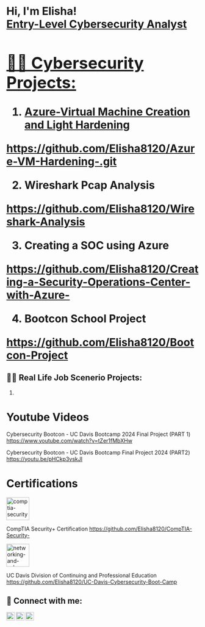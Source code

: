 <h1>Hi, I'm Elisha! <br/><a href="https://github.com/Elisha8120">Entry-Level Cybersecurity Analyst</a> <a href="[https://www.linkedin.com/in/elisha-baquero-088795210]">

<h2>👨‍💻 Cybersecurity Projects:</h2>

 1) Azure-Virtual Machine Creation and Light Hardening 
 
 https://github.com/Elisha8120/Azure-VM-Hardening-.git



 
 2) Wireshark Pcap Analysis

https://github.com/Elisha8120/Wireshark-Analysis
 
 
 
 
 3) Creating a SOC using Azure
 
 
 https://github.com/Elisha8120/Creating-a-Security-Operations-Center-with-Azure-
 
 
 
 
 4) Bootcon School Project 

https://github.com/Elisha8120/Bootcon-Project



<h2>👨‍💻 Real Life Job Scenerio Projects:</h2>



1) 







# Youtube Videos 
Cybersecurity Bootcon - UC Davis Bootcamp 2024 Final Project (PART 1)
https://www.youtube.com/watch?v=tZer1fMbXHw

Cybersecurity Bootcon - UC Davis Bootcamp Final Project 2024 (PART2)
https://youtu.be/pHCkp3vskJI



# Certifications
<img width="60" height="60" alt="comptia-security-ce-certification (1)" src="https://github.com/user-attachments/assets/7a4197e4-d2a9-4ea1-b832-7141693358cd" />

CompTIA Security+ Certification
 https://github.com/Elisha8120/CompTIA-Security-




   <img width="60" height="60" alt="networking-and-cybersecurity" src="https://github.com/user-attachments/assets/6d6f8bea-0a84-48c3-aec0-9d9bb05d8820" />

UC Davis Division of Continuing and Professional Education
https://github.com/Elisha8120/UC-Davis-Cybersecurity-Boot-Camp



<h2> 🤳 Connect with me:</h2>

[<img align="left" alt="ElishaBaquero | YouTube" width="22px" src="https://cdn.jsdelivr.net/npm/simple-icons@v3/icons/youtube.svg" />][youtube]

[<img align="left" alt="ElishaBaquero | LinkedIn" width="22px" src="https://cdn.jsdelivr.net/npm/simple-icons@v3/icons/linkedin.svg" />][linkedin]
[<img align="left" alt="ElishaBaquero | Instagram" width="22px" src="https://cdn.jsdelivr.net/npm/simple-icons@v3/icons/instagram.svg" />][instagram]



[youtube]: https://www.youtube.com/@elishabaquero8646
[instagram]: https://www.instagram.com/elisha_8120/
[linkedin]: www.linkedin.com/in/elisha-baquero-088795210




